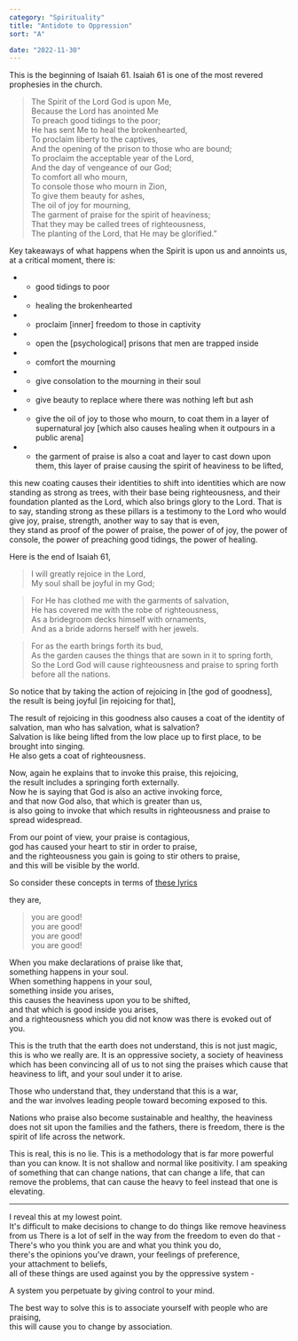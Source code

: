 ```yaml
---
category: "Spirituality" 
title: "Antidote to Oppression"
sort: "A" 

date: "2022-11-30"
---
```


This is the beginning of Isaiah 61. Isaiah 61 is one of the most revered prophesies in the church. 

> The Spirit of the Lord God is upon Me,  
Because the Lord has anointed Me  
To preach good tidings to the poor;  
He has sent Me to heal the brokenhearted,  
To proclaim liberty to the captives,  
And the opening of the prison to those who are bound;  
To proclaim the acceptable year of the Lord,  
And the day of vengeance of our God;  
To comfort all who mourn,  
To console those who mourn in Zion,  
To give them beauty for ashes,  
The oil of joy for mourning,  
The garment of praise for the spirit of heaviness;  
That they may be called trees of righteousness,  
The planting of the Lord, that He may be glorified.” 

Key takeaways of what happens when the Spirit is upon us and annoints us, at a critical moment, there is:  

* - good tidings to poor  
* - healing the brokenhearted  
* - proclaim [inner] freedom to those in captivity 
* - open the [psychological] prisons that men are trapped inside

* - comfort the mourning 
* - give consolation to the mourning in their soul 
* - give beauty to replace where there was nothing left but ash 
* - give the oil of joy to those who mourn, to coat them in a layer of supernatural joy [which also causes healing when it outpours in a public arena] 
* - the garment of praise is also a coat and layer to cast down upon them, this layer of praise causing the spirit of heaviness to be lifted, 

this new coating causes their identities to shift into identities which are now standing as strong as trees, with their base being righteousness, and their foundation planted as the Lord, which also brings glory to the Lord. That is to say, standing strong as these pillars is a testimony to the Lord who would give joy, praise, strength, 
another way to say that is even,  
they stand as proof of the power of praise, the power of of joy, the power of console, the power of preaching good tidings, the power of healing.  

Here is the end of Isaiah 61, 
> I will greatly rejoice in the Lord,  
My soul shall be joyful in my God;

> For He has clothed me with the garments of salvation,  
He has covered me with the robe of righteousness,  
As a bridegroom decks himself with ornaments,  
And as a bride adorns herself with her jewels.  

> For as the earth brings forth its bud,  
As the garden causes the things that are sown in it to spring forth,  
So the Lord God will cause righteousness and praise to spring forth before all the nations.

So notice that by taking the action of rejoicing in [the god of goodness],  
the result is being joyful [in rejoicing for that], 

The result of rejoicing in this goodness also causes a coat of the identity of salvation, man who has salvation, what is salvation?  
Salvation is like being lifted from the low place up to first place, to be brought into singing.  
He also gets a coat of righteousness.  

Now, again he explains that to invoke this praise, this rejoicing,  
the result includes a springing forth externally.   
Now he is saying that God is also an active invoking force,  
and that now God also, that which is greater than us,  
is also going to invoke that which results in righteousness and praise to spread widespread.  

From our point of view, your praise is contagious,  
god has caused your heart to stir in order to praise,   
and the righteousness you gain is going to stir others to praise,   
and this will be visible by the world.  

So consider these concepts in terms of [these lyrics](https://www.youtube.com/watch?v=g6_BLuhr0HQ&list=RD0uUwIiBaStE&index=13&ab_channel=BATLMusic)

they are,  
> you are good!  
you are good!   
you are good!  
you are good!  

When you make declarations of praise like that,  
something happens in your soul.  
When something happens in your soul,  
something inside you arises,  
this causes the heaviness upon you to be shifted,   
and that which is good inside you arises,   
and a righteousness which you did not know was there is evoked out of you.  

This is the truth that the earth does not understand, this is not just magic, this is who we really are. It is an oppressive society, a society of heaviness which has been convincing all of us to not sing the praises which cause that heaviness to lift, and your soul under it to arise.   

Those who understand that, they understand that this is a war,  
and the war involves leading people toward becoming exposed to this.  

Nations who praise also become sustainable and healthy, the heaviness does not sit upon the families and the fathers, there is freedom, there is the spirit of life across the network.  

This is real, this is no lie. This is a methodology that is far more powerful than you can know. It is not shallow and normal like positivity. I am speaking of something that can change nations, that can change a life, that can remove the problems, that can cause the heavy to feel instead that one is elevating.  

---

I reveal this at my lowest point.  
It's difficult to make decisions to change to do things like remove heaviness from us
There is a lot of self in the way from the freedom to even do that -  
There's who you think you are and what you think you do,  
there's the opinions you've drawn, your feelings of preference,  
your attachment to beliefs,  
all of these things are used against you by the oppressive system -  

A system you perpetuate by giving control to your mind.  

The best way to solve this is to associate yourself with people who are praising,  
this will cause you to change by association.  